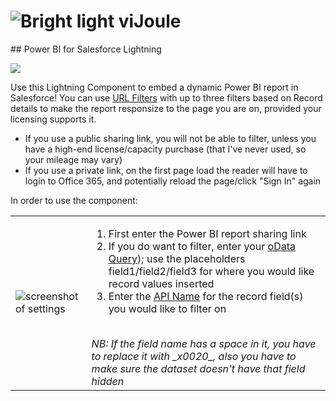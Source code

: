 <h1><img alt="Bright light" src="https://i.imgur.com/SsZ36xT.png" /> viJoule</h1>
## Power BI for Salesforce Lightning

[<img src="https://raw.githubusercontent.com/afawcett/githubsfdeploy/master/deploy.png">](https://githubsfdeploy.herokuapp.com/?owner=dannysummerlin&repo=viJoule&ref=main)

Use this Lightning Component to embed a dynamic Power BI report in Salesforce! You can use [URL Filters](https://learn.microsoft.com/en-us/power-bi/collaborate-share/service-url-filters) with up to three filters based on Record details to make the report responsize to the page you are on, provided your licensing supports it.
- If you use a public sharing link, you will not be able to filter, unless you have a high-end license/capacity purchase (that I've never used, so your mileage may vary)
- If you use a private link, on the first page load the reader will have to login to Office 365, and potentially reload the page/click "Sign In" again

In order to use the component:

<table><tr>
  <td><img src="https://user-images.githubusercontent.com/21697508/221445907-92e8f12d-fd70-42c5-a13f-7922dad8f199.png" alt="screenshot of settings" /></td>
  <td>
    <ol>
      <li>First enter the Power BI report sharing link</li>
      <li>If you do want to filter, enter your <a href="https://learn.microsoft.com/en-us/odata/concepts/queryoptions-overview">oData Query</a>); use the placeholders field1/field2/field3 for where you would like record values inserted</li>
      <li>Enter the <a href="https://help.salesforce.com/s/articleView?id=000385500&type=1">API Name</a> for the record field(s) you would like to filter on</li>
    </ol><br/>
    <i>NB: If the field name has a space in it, you have to replace it with _x0020_, also you have to make sure the dataset doesn't have that field hidden</i>
  </td>
  </tr></table>
